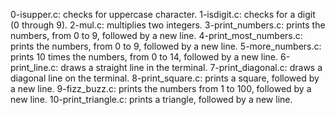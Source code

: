 0-isupper.c: checks for uppercase character.
1-isdigit.c: checks for a digit (0 through 9).
2-mul.c: multiplies two integers.
3-print_numbers.c: prints the numbers, from 0 to 9, followed by a new line.
4-print_most_numbers.c: prints the numbers, from 0 to 9, followed by a new line.
5-more_numbers.c: prints 10 times the numbers, from 0 to 14, followed by a new line.
6-print_line.c: draws a straight line in the terminal.
7-print_diagonal.c: draws a diagonal line on the terminal.
8-print_square.c: prints a square, followed by a new line.
9-fizz_buzz.c: prints the numbers from 1 to 100, followed by a new line.
10-print_triangle.c: prints a triangle, followed by a new line.
